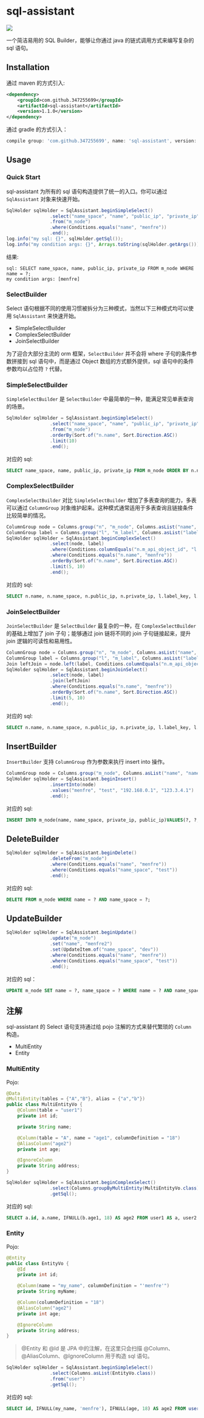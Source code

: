 # sql-assistant
![](https://img.shields.io/badge/license-Apache%202-blue)  

一个简洁易用的 SQL Builder，能够让你通过 java 的链式调用方式来编写复杂的 sql 语句。

## Installation
通过 maven 的方式引入:
```xml
<dependency>
    <groupId>com.github.347255699</groupId>
    <artifactId>sql-assistant</artifactId>
    <version>1.1.0</version>
</dependency>
```
通过 gradle 的方式引入：
```groovy
compile group: 'com.github.347255699', name: 'sql-assistant', version: '1.0.1'
```

## Usage
### Quick Start
sql-assistant 为所有的 sql 语句构造提供了统一的入口。你可以通过 `SqlAssistant` 对象来快速开始。
```java
SqlHolder sqlHolder = SqlAssistant.beginSimpleSelect()
                .select("name_space", "name", "public_ip", "private_ip")
                .from("m_node")
                .where(Conditions.equals("name", "menfre"))
                .end();
log.info("my sql: {}", sqlHolder.getSql());
log.info("my condition args: {}", Arrays.toString(sqlHolder.getArgs()));
```
结果:
```text
sql: SELECT name_space, name, public_ip, private_ip FROM m_node WHERE name = ?;
my condition args: [menfre]
```
### SelectBuilder
Select 语句根据不同的使用习惯被拆分为三种模式，当然以下三种模式均可以使用 `SqlAssistant` 来快速开始。

* SimpleSelectBuilder
* ComplexSelectBuilder
* JoinSelectBuilder

为了迎合大部分主流的 orm 框架，`SelectBuilder` 并不会将 where 子句的条件参数拼接到 sql 语句中，而是通过 Object 数组的方式额外提供，sql 语句中的条件参数均以占位符 `?` 代替。

### SimpleSelectBuilder
`SimpleSelectBuilder` 是 `SelectBuilder` 中最简单的一种，能满足常见单表查询的场景。

```java
SqlHolder sqlHolder = SqlAssistant.beginSimpleSelect()
                .select("name_space", "name", "public_ip", "private_ip")
                .from("m_node")
                .orderBy(Sort.of("n.name", Sort.Direction.ASC))
                .limit(10)
                .end();
```
对应的 sql:
```sql
SELECT name_space, name, public_ip, private_ip FROM m_node ORDER BY n.name ASC LIMIT 10;
```

### ComplexSelectBuilder
`ComplexSelectBuilder` 对比 `SimpleSelectBuilder` 增加了多表查询的能力，多表可以通过 `ColumnGroup` 对象维护起来。这种模式通常适用于多表查询且链接条件比较简单的情况。

```java
ColumnGroup node = Columns.group("n", "m_node", Columns.asList("name", "name_space", "public_ip", "private_ip"));
ColumnGroup label = Columns.group("l", "m_label", Columns.asList("label_key", "label_value"));
SqlHolder sqlHolder = SqlAssistant.beginComplexSelect()
                .select(node, label)
                .where(Conditions.columnEquals("n.m_api_object_id", "l.object_id"))
                .where(Conditions.equals("n.name", "menfre"))
                .orderBy(Sort.of("n.name", Sort.Direction.ASC))
                .limit(5, 10)
                .end();
```
对应的 sql:
```sql
SELECT n.name, n.name_space, n.public_ip, n.private_ip, l.label_key, l.label_value FROM m_node AS n, m_label AS l WHERE n.m_api_object_id = l.object_id AND n.name = ? ORDER BY n.name ASC LIMIT 5, 10;
```

### JoinSelectBuilder

`JoinSelectBuilder` 是 `SelectBuilder` 最复杂的一种，在 `ComplexSelectBuilder` 的基础上增加了 join 子句；能够通过 join 链将不同的 join 子句链接起来，提升 join 逻辑的可读性和易用性。

```java
ColumnGroup node = Columns.group("n", "m_node", Columns.asList("name", "name_space", "public_ip", "private_ip"));
ColumnGroup label = Columns.group("l", "m_label", Columns.asList("label_key", "label_value"));
Join leftJoin = node.left(label, Conditions.columnEquals("n.m_api_object_id", "l.object_id"));
SqlHolder sqlHolder = SqlAssistant.beginJoinSelect()
                .select(node, label)
                .join(leftJoin)
                .where(Conditions.equals("n.name", "menfre"))
                .orderBy(Sort.of("n.name", Sort.Direction.ASC))
                .limit(5, 10)
                .end();
```
对应的 sql:
```sql
SELECT n.name, n.name_space, n.public_ip, n.private_ip, l.label_key, l.label_value FROM m_node AS n LEFT JOIN m_label AS l ON n.m_api_object_id = l.object_id WHERE n.name = ? ORDER BY n.name ASC LIMIT 5, 10;
```

## InsertBuilder

`InsertBuilder` 支持 `ColumnGroup` 作为参数来执行 insert into 操作。

```java
ColumnGroup node = Columns.group("m_node", Columns.asList("name", "name_space", "private_ip", "public_ip"));
SqlHolder sqlHolder = SqlAssistant.beginInsert()
                .insertInto(node)
                .values("menfre", "test", "192.168.0.1", "123.3.4.1")
                .end();
```
对应的 sql:
```sql
INSERT INTO m_node(name, name_space, private_ip, public_ip)VALUES(?, ?, ?, ?);
```

## DeleteBuilder

```java
SqlHolder sqlHolder = SqlAssistant.beginDelete()
                .deleteFrom("m_node")
                .where(Conditions.equals("name", "menfre"))
                .where(Conditions.equals("name_space", "test"))
                .end();
```
对应的 sql:
```sql
DELETE FROM m_node WHERE name = ? AND name_space = ?;
```

## UpdateBuilder

```java
SqlHolder sqlHolder = SqlAssistant.beginUpdate()
                .update("m_node")
                .set("name", "menfre2")
                .set(UpdateItem.of("name_space", "dev"))
                .where(Conditions.equals("name", "menfre"))
                .where(Conditions.equals("name_space", "test"))
                .end();
```
对应的 sql：
```sql
UPDATE m_node SET name = ?, name_space = ? WHERE name = ? AND name_space = ?;
```
## 注解
sql-assistant 的 Select 语句支持通过给 pojo 注解的方式来替代繁琐的 `Column` 构造。

* MultiEntity
* Entity

### MultiEntity
Pojo:
```java
@Data
@MultiEntity(tables = {"A","B"}, alias = {"a","b"})
public class MultiEntityVo {
    @Column(table = "user1")
    private int id;

    private String name;

    @Column(table = "A", name = "age1", columnDefinition = "18")
    @AliasColumn("age2")
    private int age;

    @IgnoreColumn
    private String address;
}
```
```java
SqlHolder sqlHolder = SqlAssistant.beginComplexSelect()
                .select(Columns.groupByMultiEntity(MultiEntityVo.class))
                .getSql();
```

对应的 sql:
```sql
SELECT a.id, a.name, IFNULL(b.age1, 18) AS age2 FROM user1 AS a, user2 AS b;
```

### Entity
Pojo:
```java
@Entity
public class EntityVo {
    @Id
    private int id;

    @Column(name = "my_name", columnDefinition = "'menfre'")
    private String myName;

    @Column(columnDefinition = "18")
    @AliasColumn("age2")
    private int age;

    @IgnoreColumn
    private String address;
}
```
> @Entity 和 @Id 是 JPA 中的注解，在这里只会扫描 @Column、@AliasColumn、@IgnoreColumn 用于构造 sql 语句。
```java
SqlHolder sqlHolder = SqlAssistant.beginSimpleSelect()
                .select(Columns.asList(EntityVo.class))
                .from("user")
                .getSql();
```
对应的 sql:
```sql
SELECT id, IFNULL(my_name, 'menfre'), IFNULL(age, 18) AS age2 FROM user;
```

